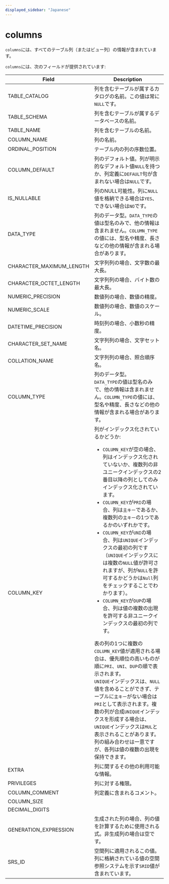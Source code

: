 ```yaml
---
displayed_sidebar: "Japanese"
---
```


# columns

`columns`には、すべてのテーブル列（またはビュー列）の情報が含まれています。

`columns`には、次のフィールドが提供されています:

| **Field**                | **Description**                                              |
| ------------------------ | ------------------------------------------------------------ |
| TABLE_CATALOG            | 列を含むテーブルが属するカタログの名前。この値は常に`NULL`です。 |
| TABLE_SCHEMA             | 列を含むテーブルが属するデータベースの名前。                |
| TABLE_NAME               | 列を含むテーブルの名前。                                    |
| COLUMN_NAME              | 列の名前。                                                  |
| ORDINAL_POSITION         | テーブル内の列の序数位置。                                  |
| COLUMN_DEFAULT           | 列のデフォルト値。列が明示的なデフォルト値`NULL`を持つか、列定義に`DEFAULT`句が含まれない場合は`NULL`です。 |
| IS_NULLABLE              | 列のNULL可能性。列に`NULL`値を格納できる場合は`YES`、できない場合は`NO`です。 |
| DATA_TYPE                | 列のデータ型。`DATA_TYPE`の値は型名のみで、他の情報は含まれません。`COLUMN_TYPE`の値には、型名や精度、長さなどの他の情報が含まれる場合があります。 |
| CHARACTER_MAXIMUM_LENGTH | 文字列列の場合、文字数の最大長。                           |
| CHARACTER_OCTET_LENGTH   | 文字列列の場合、バイト数の最大長。                         |
| NUMERIC_PRECISION        | 数値列の場合、数値の精度。                                 |
| NUMERIC_SCALE            | 数値列の場合、数値のスケール。                             |
| DATETIME_PRECISION       | 時刻列の場合、小数秒の精度。                               |
| CHARACTER_SET_NAME       | 文字列列の場合、文字セット名。                             |
| COLLATION_NAME           | 文字列列の場合、照合順序名。                               |
| COLUMN_TYPE              | 列のデータ型。<br />`DATA_TYPE`の値は型名のみで、他の情報は含まれません。`COLUMN_TYPE`の値には、型名や精度、長さなどの他の情報が含まれる場合があります。 |
| COLUMN_KEY               | 列がインデックス化されているかどうか:<ul><li>`COLUMN_KEY`が空の場合、列はインデックス化されていないか、複数列の非ユニークインデックスの2番目以降の列としてのみインデックス化されています。</li><li>`COLUMN_KEY`が`PRI`の場合、列は`主キー`であるか、複数列の`主キー`の1つであるかのいずれかです。</li><li>`COLUMN_KEY`が`UNI`の場合、列は`UNIQUE`インデックスの最初の列です（`UNIQUE`インデックスには複数の`NULL`値が許可されますが、列が`NULL`を許可するかどうかは`Null`列をチェックすることでわかります）。</li><li>`COLUMN_KEY`が`DUP`の場合、列は値の複数の出現を許可する非ユニークインデックスの最初の列です。</li></ul>表の列の1つに複数の`COLUMN_KEY`値が適用される場合は、優先順位の高いものが順に`PRI`、`UNI`、`DUP`の順で表示されます。<br />`UNIQUE`インデックスは、`NULL`値を含めることができず、テーブルに`主キー`がない場合は`PRI`として表示されます。複数の列が合成`UNIQUE`インデックスを形成する場合は、`UNIQUE`インデックスは`MUL`と表示されることがあります。列の組み合わせは一意ですが、各列は値の複数の出現を保持できます。 |
| EXTRA                    | 列に関するその他の利用可能な情報。                         |
| PRIVILEGES               | 列に対する権限。                                            |
| COLUMN_COMMENT           | 列定義に含まれるコメント。                                  |
| COLUMN_SIZE              |                                                              |
| DECIMAL_DIGITS           |                                                              |
| GENERATION_EXPRESSION    | 生成された列の場合、列の値を計算するために使用される式。非生成列の場合は空です。 |
| SRS_ID                   | 空間列に適用されるこの値。列に格納されている値の空間参照システムを示す`SRID`値が含まれています。